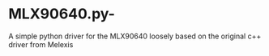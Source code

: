 # MLX90640.py-
A simple python driver for the MLX90640 loosely based on the original c++ driver from Melexis 

